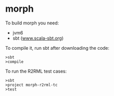 morph
=====

To build morph you need:

* jvm6
* sbt (www.scala-sbt.org)

To compile it, run sbt after downloading the code:

```
>sbt
>compile
```

To run the R2RML test cases:

```
>sbt
>project morph-r2rml-tc
>test
```
